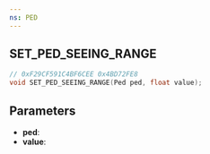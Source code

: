 ```yaml
---
ns: PED
---
```

## SET_PED_SEEING_RANGE

```c
// 0xF29CF591C4BF6CEE 0x4BD72FE8
void SET_PED_SEEING_RANGE(Ped ped, float value);
```

## Parameters
* **ped**:
* **value**:

